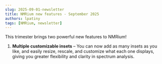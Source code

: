 ```yaml
---
slug: 2025-09-01-newsletter
title: NMRium new features - September 2025
authors: lpatiny
tags: [NMRium, newsletter]
---
```


This trimester brings two powerful new features to NMRium!

1. **Multiple customizable insets** – You can now add as many insets as you like, and easily resize, rescale, and customize what each one displays, giving you greater flexibility and clarity in spectrum analysis.
